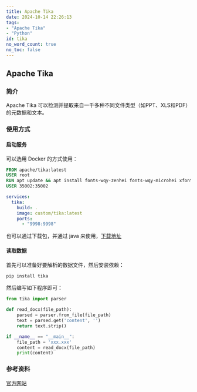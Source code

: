 ```yaml
---
title: Apache Tika
date: 2024-10-14 22:26:13
tags:
- "Apache Tika"
- "Python"
id: tika
no_word_count: true
no_toc: false
---
```


## Apache Tika

### 简介

Apache Tika 可以检测并提取来自一千多种不同文件类型（如PPT、XLS和PDF）的元数据和文本。

### 使用方式

#### 启动服务

可以选用 Docker 的方式使用：

```dockerfile
FROM apache/tika:latest
USER root
RUN apt update && apt install fonts-wqy-zenhei fonts-wqy-microhei xfonts-wqy -y
USER 35002:35002
```

```yaml
services:
  tika:
    build: .
    image: custom/tika:latest
    ports:
      - "9998:9998"
```

也可以通过下载包，并通过 java 来使用，[下载地址](https://tika.apache.org/download.html) 

#### 读取数据

首先可以准备好要解析的数据文件，然后安装依赖：

```bash
pip install tika 
```

然后编写如下程序即可：

```python
from tika import parser

def read_docx(file_path):
    parsed = parser.from_file(file_path)
    text = parsed.get('content', '')
    return text.strip()

if __name__ == "__main__":
    file_path = 'xxx.xxx' 
    content = read_docx(file_path)
    print(content)
```

### 参考资料

[官方网站](https://tika.apache.org/)
